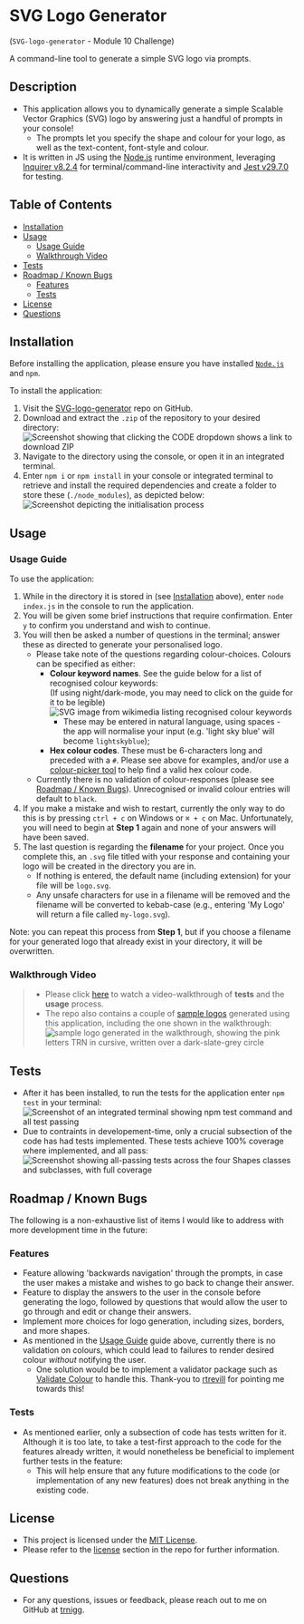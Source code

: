 # SVG Logo Generator
(```SVG-logo-generator``` - Module 10 Challenge)  

A command-line tool to generate a simple SVG logo via prompts.

## Description
- This application allows you to dynamically generate a simple Scalable Vector Graphics (SVG) logo by answering just a handful of prompts in your console!
    - The prompts let you specify the shape and colour for your logo, as well as the text-content, font-style and colour.
- It is written in JS using the [Node.js](https://nodejs.org/en) runtime environment, leveraging [Inquirer v8.2.4](https://www.npmjs.com/package/inquirer/v/8.2.4) for terminal/command-line interactivity and [Jest v29.7.0](https://www.npmjs.com/package/jest/v/29.7.0) for testing.

## Table of Contents
- [Installation](#installation)
- [Usage](#usage)
    - [Usage Guide](#usage-guide)
    - [Walkthrough Video](#walkthrough-video)
- [Tests](#tests)
- [Roadmap / Known Bugs](#roadmap--known-bugs)
    - [Features](#features)
    - [Tests](#tests-1)
- [License](#license)
- [Questions](#questions)

## Installation
Before installing the application, please ensure you have installed [`Node.js`](https://nodejs.org/en) and `npm`.

To install the application: 
1. Visit the [SVG-logo-generator](https://github.com/trnigg/SVG-logo-generator) repo on GitHub.
2. Download and extract the `.zip` of the repository to your desired directory:  
![Screenshot showing that clicking the CODE dropdown shows a link to download ZIP](./assets/screenshots/screenshot_download.png)
3. Navigate to the directory using the console, or open it in an integrated terminal.
4. Enter `npm i` or `npm install` in your console or integrated terminal to retrieve and install the required dependencies and create a folder to store these (`./node_modules`), as depicted below:  
![Screenshot depicting the initialisation process](./assets/screenshots/screenshot_npm-i.png)

## Usage

### Usage Guide
To use the application: 
1. While in the directory it is stored in (see [Installation](#installation) above), enter `node index.js` in the console to run the application.
2. You will be given some brief instructions that require confirmation. Enter `y` to confirm you understand and wish to continue.
3. You will then be asked a number of questions in the terminal; answer these as directed to generate your personalised logo.
    - Please take note of the questions regarding colour-choices. Colours can be specified as either:
        - **Colour keyword names**. See the guide below for a list of recognised colour keywords:  
        (If using night/dark-mode, you may need to click on the guide for it to be legible)  
        ![SVG image from wikimedia listing recognised colour keywords](https://upload.wikimedia.org/wikipedia/commons/2/2b/SVG_Recognized_color_keyword_names.svg)
            - These may be entered in natural language, using spaces - the app will normalise your input (e.g. 'light sky blue' will become `lightskyblue`);
        - **Hex colour codes**. These must be 6-characters long and preceded with a `#`. Please see above for examples, and/or use a [colour-picker tool](https://htmlcolorcodes.com/) to help find a valid hex colour code.
    - Currently there is no validation of colour-responses (please see [Roadmap / Known Bugs](#roadmap--known-bugs)). Unrecognised or invalid colour entries will default to `black`.  
4. If you make a mistake and wish to restart, currently the only way to do this is by pressing `ctrl + c` on Windows or `⌘ + c` on Mac. Unfortunately, you will need to begin at **Step 1** again and none of your answers will have been saved.
5. The last question is regarding the **filename** for your project. Once you complete this, an `.svg` file titled with your response and containing your logo will be created in the directory you are in.
    - If nothing is entered, the default name (including extension) for your file will be `logo.svg`.
    - Any unsafe characters for use in a filename will be removed and the filename will be converted to kebab-case (e.g., entering 'My Logo' will return a file called `my-logo.svg`).

Note: you can repeat this process from **Step 1**, but if you choose a filename for your generated logo that already exist in your directory, it will be overwritten.

### Walkthrough Video
>- Please click [here](https://drive.google.com/file/d/1-M9e-Jswql1o5COA5ONXuNOwoJ-piFLE/view) to watch a video-walkthrough of **tests** and the **usage** process.
>- The repo also contains a couple of [sample logos](./assets/samples/) generated using this application, including the one shown in the walkthrough:  
![sample logo generated in the walkthrough, showing the pink letters TRN in cursive, written over a dark-slate-grey circle](./assets/samples/sample-logo-circle-walkthrough.svg)

## Tests
- After it has been installed, to run the tests for the application enter `npm test` in your terminal:  
![Screenshot of an integrated terminal showing npm test command and all test passing](./assets/screenshots/screenshot_npm-test.png)
- Due to contraints in developement-time, only a crucial subsection of the code has had tests implemented. These tests achieve 100% coverage where implemented, and all pass:  
![Screenshot showing all-passing tests across the four Shapes classes and subclasses, with full coverage](./assets/screenshots/screenshot_tests.png)

## Roadmap / Known Bugs
The following is a non-exhaustive list of items I would like to address with more development time in the future:
### Features
- Feature allowing 'backwards navigation' through the prompts, in case the user makes a mistake and wishes to go back to change their answer.
- Feature to display the answers to the user in the console before generating the logo, followed by questions that would allow the user to go through and edit or change their answers.
- Implement more choices for logo generation, including sizes, borders, and more shapes.
- As mentioned in the [Usage Guide](#usage-guide) guide above, currently there is no validation on colours, which could lead to failures to render desired colour *without* notifying the user.
    - One solution would be to implement a validator package such as [Validate Colour](https://www.npmjs.com/package/validate-color/v/2.2.1) to handle this. Thank-you to [rtrevill](https://github.com/rtrevill) for pointing me towards this!
### Tests
- As mentioned earlier, only a subsection of code has tests written for it. Although it is too late, to take a test-first approach to the code for the features already written, it would nonetheless be beneficial to implement further tests in the feature:
    - This will help ensure that any future modifications to the code (or implementation of any new features) does not break anything in the existing code.

## License
- This project is licensed under the [MIT License](https://choosealicense.com/licenses/mit).
- Please refer to the [license](./LICENSE) section in the repo for further information.

## Questions
- For any questions, issues or feedback, please reach out to me on GitHub at [trnigg](https://github.com/trnigg/).
